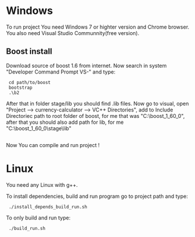 Windows
=============
To run project You need Windows 7 or highter version and Chrome browser. You also need Visual Studio Communnity(free version). 

## Boost install

Download source of boost 1.6 from internet. Now search in system "Developer Command Prompt VS-<version>" and type:
```
 cd path/to/boost
 bootstrap
 .\b2
```
After that in folder stage/lib you should find .lib files. Now go to visual, open "Project --> currency-calculator --> VC++ Directories", add to Include Directoriec path to root folder of boost, for me that was "C:\boost_1_60_0", after that you should also add path for lib, for me "C:\boost_1_60_0\stage\lib"
##
Now You can compile and run project !

Linux
=============
You need any Linux with g++.

To install dependencies, build and run program go to project path and type:
```
 ./install_depends_build_run.sh
```
To only build and run type:
```
 ./build_run.sh
```